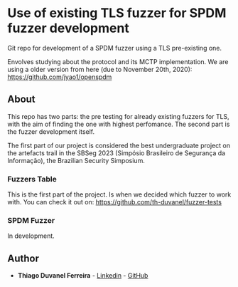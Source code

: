# Use of existing TLS fuzzer for SPDM fuzzer development

Git repo for development of a SPDM fuzzer using a TLS pre-existing one.

Envolves studying about the protocol and its MCTP implementation. We are using a older version from here (due to November 20th, 2020):
https://github.com/jyao1/openspdm


## About

This repo has two parts: the pre testing for already existing fuzzers for TLS, with the aim of finding the one with highest perfomance.
The second part is the fuzzer development itself.

The first part of our project is considered the best undergraduate project on the artefacts trail in the SBSeg 2023 (Simpósio Brasileiro de Segurança da Informação), the Brazilian Security Simposium.


### Fuzzers Table

This is the first part of the project. Is when we decided which fuzzer to work with. You can check it out on:
https://github.com/th-duvanel/fuzzer-tests


### SPDM Fuzzer

In development.


## Author

* **Thiago Duvanel Ferreira** - [Linkedin](https://www.linkedin.com/in/thiago-duvanel-ferreira-142028244/) - [GitHub](https://github.com/th-duvanel)



